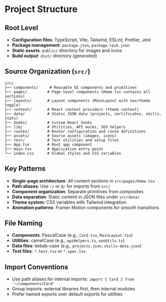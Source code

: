 # Project Structure

## Root Level

- **Configuration files**: TypeScript, Vite, Tailwind, ESLint, Prettier, Jest
- **Package management**: `package.json`, `package-lock.json`
- **Static assets**: `public/` directory for images and icons
- **Build output**: `dist/` directory (generated)

## Source Organization (`src/`)

```
src/
├── components/     # Reusable UI components and primitives
├── pages/         # Page-level components (Home.tsx contains all sections)
├── layouts/       # Layout components (MainLayout with nav/theme toggle)
├── context/       # React context providers (theme context)
├── data/          # Static JSON data (projects, certificates, skills, stats)
├── hooks/         # Custom React hooks
├── lib/           # Utilities, API mocks, SEO helpers
├── routes/        # Router configuration and route definitions
├── assets/        # Source assets (images, icons)
├── test/          # Test utilities and setup files
├── App.tsx        # Root app component
├── main.tsx       # Application entry point
└── index.css      # Global styles and CSS variables
```

## Key Patterns

- **Single-page architecture**: All content sections in `src/pages/Home.tsx`
- **Path aliases**: Use `~/` or `@/` for imports from `src/`
- **Component organization**: Separate primitives from composites
- **Data separation**: Static content in JSON files under `src/data/`
- **Theme system**: CSS variables with Tailwind integration
- **Animation patterns**: Framer Motion components for smooth transitions

## File Naming

- **Components**: PascalCase (e.g., `Card.tsx`, `MainLayout.tsx`)
- **Utilities**: camelCase (e.g., `apiHelpers.ts`, `seoUtils.ts`)
- **Data files**: kebab-case (e.g., `projects.json`, `skills-data.json`)
- **Test files**: `*.test.tsx` or `*.spec.tsx`

## Import Conventions

- Use path aliases for internal imports: `import { Card } from '~/components/Card'`
- Group imports: external libraries first, then internal modules
- Prefer named exports over default exports for utilities